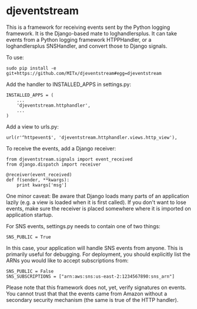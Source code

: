 djeventstream
=============

This is a framework for receiving events sent by the Python logging
framework. It is the Django-based mate to loghandlersplus. It can take
events from a Python logging framework HTPPHandler, or a
loghandlersplus SNSHandler, and convert those to Django signals.

To use: 

    sudo pip install -e git+https://github.com/MITx/djeventstream#egg=djeventstream

Add the handler to INSTALLED_APPS in settings.py: 

    INSTALLED_APPS = (
        ...
        'djeventstream.httphandler',
        ...
    )


Add a view to urls.py: 

    url(r'^httpevent$', 'djeventstream.httphandler.views.http_view'),

To receive the events, add a Django receiver: 

    from djeventstream.signals import event_received
    from django.dispatch import receiver
    
    @receiver(event_received)
    def f(sender, **kwargs):
        print kwargs['msg']


One minor caveat: Be aware that Django loads many parts of an
application lazily (e.g. a view is loaded when it is first called). If
you don't want to lose events, make sure the receiver is placed
somewhere where it is imported on application startup. 

For SNS events, settings.py needs to contain one of two things: 

    SNS_PUBLIC = True

In this case, your application will handle SNS events from
anyone. This is primarily useful for debugging. For deployment, you
should explicitly list the ARNs you would like to accept subscriptions
from:

    SNS_PUBLIC = False
    SNS_SUBSCRIPTIONS = ["arn:aws:sns:us-east-2:1234567890:sns_arn"]

Please note that this framework does not, yet, verify signatures on
events. You cannot trust that that the events came from Amazon without
a secondary security mechanism (the same is true of the HTTP handler).